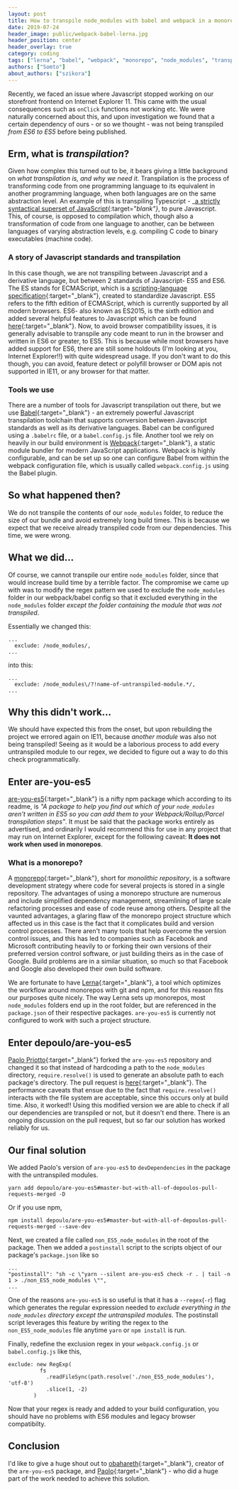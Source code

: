 ```yaml
---
layout: post
title: How to transpile node_modules with babel and webpack in a monorepo
date: 2019-07-24
header_image: public/webpack-babel-lerna.jpg
header_position: center
header_overlay: true
category: coding
tags: ["lerna", "babel", "webpack", "monorepo", "node_modules", "transpile"]
authors: ["Somto"]
about_authors: ["szikora"]
---
```


Recently, we faced an issue where Javascript stopped working on our storefront frontend on Internet Explorer 11.
This came with the usual consequences such as `onClick` functions not working etc.
We were naturally concerned about this, and upon investigation we found that a certain dependency of ours - or so we thought - was not being transpiled _from ES6 to ES5_ before being published.

## Erm, what is _transpilation_?

Given how complex this turned out to be, it bears giving a little background on _what transpilation is, and why we need it_.
Transpilation is the process of transforming code from one programming language to its equivalent in another programming language, when both languages are on the same abstraction level.
An example of this is transpiling Typescript - _[a strictly syntactical superset of JavaScript](https://en.wikipedia.org/wiki/Microsoft_TypeScript){:target="_blank"}_, to pure Javascript.
This, of course, is opposed to compilation which, though also a transformation of code from one language to another, can be between languages of varying abstraction levels, e.g. compiling C code to binary executables (machine code).

### A story of Javascript standards and transpilation

In this case though, we are not transpiling between Javascript and a derivative language, but between 2 standards of Javascript- ES5 and ES6.
The ES stands for ECMAScript, which is a [scripting-language specification](https://en.wikipedia.org/wiki/ECMAScript){:target="_blank"}, created to standardize Javascript.
ES5 refers to the fifth edition of ECMAScript, which is currently supported by all modern browsers.
ES6- also known as ES2015, is the sixth edition and added several helpful features to Javascript which can be found [here](http://es6-features.org){:target="_blank"}.
Now, to avoid browser compatibility issues, it is generally advisable to transpile any code meant to run in the browser and written in ES6 or greater, to ES5.
This is because while most browsers have added support for ES6, there are still some holdouts (I'm looking at you, Internet Explorer!!) with quite widespread usage.
If you don't want to do this though, you can avoid, feature detect or polyfill browser or DOM apis not supported in IE11, or any browser for that matter.

### Tools we use

There are a number of tools for Javascript transpilation out there, but we use [Babel](https://babeljs.io/docs/en/){:target="_blank"} - an extremely powerful Javascript transpilation toolchain that supports conversion between Javascript standards as well as its derivative languages.
Babel can be configured using a `.babelrc` file, or a `babel.config.js` file.
Another tool we rely on heavily in our build environment is [Webpack](https://webpack.js.org/concepts){:target="_blank"}, a static module bundler for modern JavaScript applications.
Webpack is highly configurable, and can be set up so one can configure Babel from within the webpack configuration file, which is usually called `webpack.config.js` using the Babel plugin.

## So what happened then?

We do not transpile the contents of our `node_modules` folder, to reduce the size of our bundle and avoid extremely long build times.
This is because we expect that we receive already transpiled code from our dependencies.
This time, we were wrong.

## What we did...

Of course, we cannot transpile our entire `node_modules` folder, since that would increase build time by a terrible factor.
The compromise we came up with was to modify the regex pattern we used to exclude the `node_modules` folder in our webpack/babel config so that it excluded everything in the `node_modules` folder _except the folder containing the module that was not transpiled_.

Essentially we changed this:

```
...
  exclude: /node_modules/,
...
```

into this:

```
...
  exclude: /node_modules\/?!name-of-untranspiled-module.*/,
...
```

## Why this didn't work...

We should have expected this from the onset, but upon rebuilding the project we errored again on IE11, because _another module_ was also not being transpiled!
Seeing as it would be a laborious process to add every untranspiled module to our regex, we decided to figure out a way to do this check programmatically.

## Enter are-you-es5

[are-you-es5](https://github.com/obahareth/are-you-es5){:target="_blank"} is a nifty npm package which according to its readme, is *"A package to help you find out which of your `node_modules` aren't written in ES5 so you can add them to your Webpack/Rollup/Parcel transpilation steps"*.
It must be said that the package works entirely as advertised, and ordinarily I would recommend this for use in any project that may run on Internet Explorer, except for the following caveat: **It does not work when used in monorepos**.

### What is a monorepo?

A [monorepo](https://en.wikipedia.org/wiki/Monorepo){:target="_blank"}, short for *monolithic repository*, is  a software development strategy where code for several projects is stored in a single repository.
The advantages of using a monorepo structure are numerous and include simplified dependency management, streamlining of large scale refactoring processes and ease of code reuse among others.
Despite all the vaunted advantages, a glaring flaw of the monorepo project structure which affected us in this case is the fact that it complicates build and version control processes.
There aren't many tools that help overcome the version control issues, and this has led to companies such as Facebook and Microsoft contributing heavily to or forking their own versions of their preferred version control software, or just building theirs as in the case of Google.
Build problems are in a similar situation, so much so that Facebook and Google also developed their own build software.

We are fortunate to have [Lerna](https://github.com/lerna/lerna){:target="_blank"}, a tool which optimizes the workflow around monorepos with git and npm, and for this reason fits our purposes quite nicely.
The way Lerna sets up monorepos, most `node_modules` folders end up in the root folder, but are referenced in the `package.json` of their respective packages.
`are-you-es5` is currently not configured to work with such a project structure.

## Enter depoulo/are-you-es5

[Paolo Priotto](https://github.com/depoulo){:target="_blank"} forked the `are-you-es5` repository and changed it so that instead of hardcoding a path to the `node_modules` directory, `require.resolve()` is used to generate an absolute path to each package's directory.
The pull request is [here](https://github.com/obahareth/are-you-es5/pull/12){:target="_blank"}.
The performance caveats that ensue due to the fact that `require.resolve()` interacts with the file system are acceptable, since this occurs only at build time.
Also, it worked!!
Using this modified version we are able to check if all our dependencies are transpiled or not, but it doesn't end there.
There is an ongoing discussion on the pull request, but so far our solution has worked reliably for us. 

## Our final solution

We added Paolo's version of `are-you-es5` to `devDependencies` in the package with the untranspiled modules.

```
yarn add depoulo/are-you-es5#master-but-with-all-of-depoulos-pull-requests-merged -D
```

Or if you use npm,

```
npm install depoulo/are-you-es5#master-but-with-all-of-depoulos-pull-requests-merged --save-dev
```

Next, we created a file called `non_ES5_node_modules` in the root of the package.
Then we added a `postinstall` script to the scripts object of our package's `package.json` like so

```
...
"postinstall": "sh -c \"yarn --silent are-you-es5 check -r . | tail -n 1 > ./non_ES5_node_modules \"",
...
```

One of the reasons `are-you-es5` is so useful is that it has a `--regex`(`-r`) flag which generates the regular expression needed to _exclude everything in the `node_modules` directory except the untranspiled modules_.
The postinstall script leverages this feature by writing the regex to the `non_ES5_node_modules` file anytime `yarn` or `npm install` is run.

Finally, redefine the exclusion regex in your `webpack.config.js` or `babel.config.js` like this,

```
exclude: new RegExp(
          fs
            .readFileSync(path.resolve('./non_ES5_node_modules'), 'utf-8')
            .slice(1, -2)
        )
```

Now that your regex is ready and added to your build configuration, you should have no problems with ES6 modules and legacy browser compatibilty.

## Conclusion

I'd like to give a huge shout out to [obahareth](https://github.com/obahareth){:target="_blank"}, creator of the `are-you-es5` package, and [Paolo](https://github.com/depoulo){:target="_blank"} - who did a huge part of the work needed to achieve this solution.
